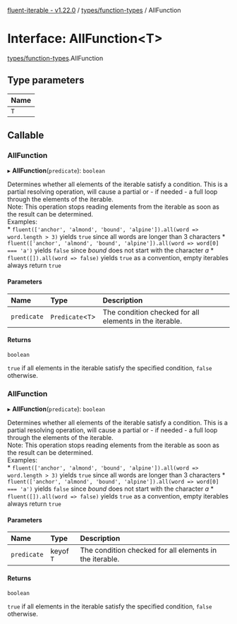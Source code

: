 [fluent-iterable - v1.22.0](../README.md) / [types/function-types](../modules/types_function_types.md) / AllFunction

# Interface: AllFunction<T\>

[types/function-types](../modules/types_function_types.md).AllFunction

## Type parameters

| Name |
| :------ |
| `T` |

## Callable

### AllFunction

▸ **AllFunction**(`predicate`): `boolean`

Determines whether all elements of the iterable satisfy a condition. This is a partial resolving operation, will cause a partial or - if needed - a full loop through the elements of the iterable.<br>
  Note: This operation stops reading elements from the iterable as soon as the result can be determined.<br>
  Examples:<br>
    * `fluent(['anchor', 'almond', 'bound', 'alpine']).all(word => word.length > 3)` yields `true` since all words are longer than 3 characters
    * `fluent(['anchor', 'almond', 'bound', 'alpine']).all(word => word[0] === 'a')` yields `false` since *bound* does not start with the character *a*
    * `fluent([]).all(word => false)` yields `true` as a convention, empty iterables always return `true`

#### Parameters

| Name | Type | Description |
| :------ | :------ | :------ |
| `predicate` | `Predicate`<`T`\> | The condition checked for all elements in the iterable. |

#### Returns

`boolean`

`true` if all elements in the iterable satisfy the specified condition, `false` otherwise.

### AllFunction

▸ **AllFunction**(`predicate`): `boolean`

Determines whether all elements of the iterable satisfy a condition. This is a partial resolving operation, will cause a partial or - if needed - a full loop through the elements of the iterable.<br>
  Note: This operation stops reading elements from the iterable as soon as the result can be determined.<br>
  Examples:<br>
    * `fluent(['anchor', 'almond', 'bound', 'alpine']).all(word => word.length > 3)` yields `true` since all words are longer than 3 characters
    * `fluent(['anchor', 'almond', 'bound', 'alpine']).all(word => word[0] === 'a')` yields `false` since *bound* does not start with the character *a*
    * `fluent([]).all(word => false)` yields `true` as a convention, empty iterables always return `true`

#### Parameters

| Name | Type | Description |
| :------ | :------ | :------ |
| `predicate` | keyof `T` | The condition checked for all elements in the iterable. |

#### Returns

`boolean`

`true` if all elements in the iterable satisfy the specified condition, `false` otherwise.
